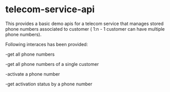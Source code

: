 # telecom-service-api

This provides a basic demo apis for a telecom service that manages stored phone numbers associated to customer ( 1:n - 1 customer can have multiple phone numbers). 

Following interaces has been provided:

-get all phone numbers

-get all phone numbers of a single customer

-activate a phone number

-get activation status by a phone number
